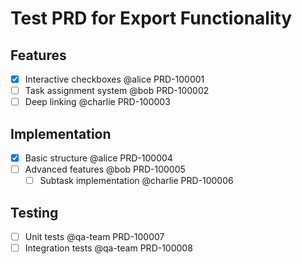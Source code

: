 # Test PRD for Export Functionality

## Features

- [x] Interactive checkboxes @alice PRD-100001
- [ ] Task assignment system @bob PRD-100002
- [ ] Deep linking @charlie PRD-100003

## Implementation

- [x] Basic structure @alice PRD-100004
- [ ] Advanced features @bob PRD-100005
  - [ ] Subtask implementation @charlie PRD-100006

## Testing

- [ ] Unit tests @qa-team PRD-100007
- [ ] Integration tests @qa-team PRD-100008